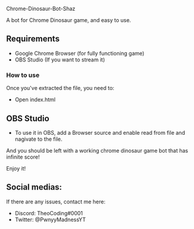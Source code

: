 Chrome-Dinosaur-Bot-Shaz

A bot for Chrome Dinosaur game, and easy to use. 

## Requirements

- Google Chrome Browser (for fully functioning game)
- OBS Studio (If you want to stream it)

### How to use

Once you've extracted the file, you need to:

- Open index.html

## OBS Studio

- To use it in OBS, add a Browser source and enable read from file and nagivate to the file.

And you should be left with a working chrome dinosaur game bot that has infinite score!

Enjoy it! 

## Social medias:

If there are any issues, contact me here:

- Discord: TheoCoding#0001
- Twitter: @PwnyyMadnessYT
